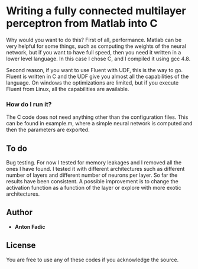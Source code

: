 # Writing a fully connected multilayer perceptron from Matlab into C

Why would you want to do this? First of all, performance. Matlab can be very helpful for some things, such as computing the weights of the neural network, but if you want to have full speed, then you need it written in a lower level language. In this case I chose C, and I compiled it using gcc 4.8.

Second reason, if you want to use Fluent with UDF, this is the way to go. Fluent is written in C and the UDF give you almost all the capabilities of the language. On windows the optimizations are limited, but if you execute Fluent from Linux, all the capabilities are available.

### How do I run it?
The C code does not need anything other than the configuration files. This can be found in example.m, where a simple neural network is computed and then the parameters are exported. 

## To do

Bug testing. For now I tested for memory leakages and I removed all the ones I have found. I tested it with different architectures such as different number of layers and different number of neurons per layer. So far the results have been consistent. A possible improvement is to change the activation function as a function of the layer or explore with more exotic architectures.

## Author

* **Anton Fadic** 

## License

You are free to use any of these codes if you acknowledge the source. 
